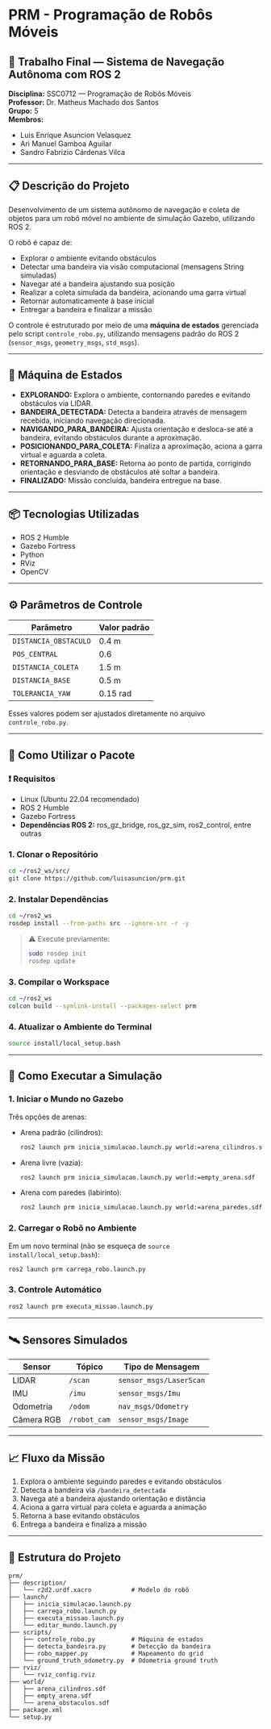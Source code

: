 # PRM - Programação de Robôs Móveis

## 🤖 Trabalho Final — Sistema de Navegação Autônoma com ROS 2

**Disciplina:** SSC0712 — Programação de Robôs Móveis  
**Professor:** Dr. Matheus Machado dos Santos  
**Grupo:** 5  
**Membros:**  

- Luis Enrique Asuncion Velasquez  
- Ari Manuel Gamboa Aguilar  
- Sandro Fabrizio Cárdenas Vilca  

---

## 📋 Descrição do Projeto

Desenvolvimento de um sistema autônomo de navegação e coleta de objetos para um robô móvel no ambiente de simulação Gazebo, utilizando ROS 2.

O robô é capaz de:

- Explorar o ambiente evitando obstáculos  
- Detectar uma bandeira via visão computacional (mensagens String simuladas)  
- Navegar até a bandeira ajustando sua posição  
- Realizar a coleta simulada da bandeira, acionando uma garra virtual  
- Retornar automaticamente à base inicial  
- Entregar a bandeira e finalizar a missão

O controle é estruturado por meio de uma **máquina de estados** gerenciada pelo script `controle_robo.py`, utilizando mensagens padrão do ROS 2 (`sensor_msgs`, `geometry_msgs`, `std_msgs`).

---

## 🧩 Máquina de Estados

- **EXPLORANDO:** Explora o ambiente, contornando paredes e evitando obstáculos via LIDAR.
- **BANDEIRA_DETECTADA:** Detecta a bandeira através de mensagem recebida, iniciando navegação direcionada.
- **NAVIGANDO_PARA_BANDEIRA:** Ajusta orientação e desloca-se até a bandeira, evitando obstáculos durante a aproximação.
- **POSICIONANDO_PARA_COLETA:** Finaliza a aproximação, aciona a garra virtual e aguarda a coleta.
- **RETORNANDO_PARA_BASE:** Retorna ao ponto de partida, corrigindo orientação e desviando de obstáculos até soltar a bandeira.
- **FINALIZADO:** Missão concluída, bandeira entregue na base.

---

## 📦 Tecnologias Utilizadas

- ROS 2 Humble
- Gazebo Fortress
- Python
- RViz
- OpenCV

---

## ⚙️ Parâmetros de Controle

| Parâmetro             | Valor padrão |
|-----------------------|--------------|
| `DISTANCIA_OBSTACULO` | 0.4 m        |
| `POS_CENTRAL`         | 0.6          |
| `DISTANCIA_COLETA`    | 1.5 m        |
| `DISTANCIA_BASE`      | 0.5 m        |
| `TOLERANCIA_YAW`      | 0.15 rad     |

Esses valores podem ser ajustados diretamente no arquivo `controle_robo.py`.

---

## 🚀 Como Utilizar o Pacote

### ❗ Requisitos

- Linux (Ubuntu 22.04 recomendado)
- ROS 2 Humble
- Gazebo Fortress
- **Dependências ROS 2:** ros_gz_bridge, ros_gz_sim, ros2_control, entre outras

### 1. Clonar o Repositório

```bash
cd ~/ros2_ws/src/
git clone https://github.com/luisasuncion/prm.git
```

### 2. Instalar Dependências

```bash
cd ~/ros2_ws
rosdep install --from-paths src --ignore-src -r -y
```

> ⚠️ Execute previamente:
> ```bash
> sudo rosdep init
> rosdep update
> ```

### 3. Compilar o Workspace

```bash
cd ~/ros2_ws
colcon build --symlink-install --packages-select prm
```

### 4. Atualizar o Ambiente do Terminal

```bash
source install/local_setup.bash
```

---

## 🧪 Como Executar a Simulação

### 1. Iniciar o Mundo no Gazebo

Três opções de arenas:

- Arena padrão (cilindros):

  ```bash
  ros2 launch prm inicia_simulacao.launch.py world:=arena_cilindros.sdf
  ```
  
- Arena livre (vazia):

  ```bash
  ros2 launch prm inicia_simulacao.launch.py world:=empty_arena.sdf
  ```

- Arena com paredes (labirinto):

  ```bash
  ros2 launch prm inicia_simulacao.launch.py world:=arena_paredes.sdf
  ```

### 2. Carregar o Robô no Ambiente

Em um novo terminal (não se esqueça de `source install/local_setup.bash`):

```bash
ros2 launch prm carrega_robo.launch.py
```

### 3. Controle Automático

```bash
ros2 launch prm executa_missao.launch.py
```

---

## 🛰️ Sensores Simulados

| Sensor     | Tópico         | Tipo de Mensagem         |
| ---------- | -------------- | ------------------------ |
| LIDAR      | `/scan`        | `sensor_msgs/LaserScan`  |
| IMU        | `/imu`         | `sensor_msgs/Imu`        |
| Odometria  | `/odom`        | `nav_msgs/Odometry`      |
| Câmera RGB | `/robot_cam`   | `sensor_msgs/Image`      |

---

## 📈 Fluxo da Missão

1. Explora o ambiente seguindo paredes e evitando obstáculos  
2. Detecta a bandeira via `/bandeira_detectada`  
3. Navega até a bandeira ajustando orientação e distância  
4. Aciona a garra virtual para coleta e aguarda a animação  
5. Retorna à base evitando obstáculos  
6. Entrega a bandeira e finaliza a missão  

---

## 📁 Estrutura do Projeto

```
prm/
├── description/
│   └── r2d2.urdf.xacro           # Modelo do robô
├── launch/
│   ├── inicia_simulacao.launch.py
│   ├── carrega_robo.launch.py
│   ├── executa_missao.launch.py
│   └── editar_mundo.launch.py
├── scripts/
│   ├── controle_robo.py          # Máquina de estados
│   ├── detecta_bandeira.py       # Detecção da bandeira
│   ├── robo_mapper.py            # Mapeamento do grid
│   └── ground_truth_odometry.py  # Odometria ground truth
├── rviz/
│   └── rviz_config.rviz
├── world/
│   ├── arena_cilindros.sdf
│   ├── empty_arena.sdf
│   └── arena_obstaculos.sdf
├── package.xml
└── setup.py
```
